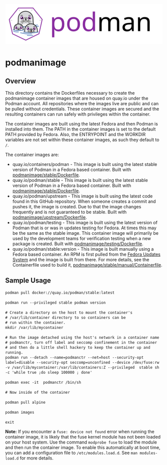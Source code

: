 ![PODMAN logo](logo/podman-logo-source.svg)

# podmanimage

## Overview

This directory contains the Dockerfiles necessary to create the podmanimage container
images that are housed on quay.io under the Podman account.  All repositories where
the images live are public and can be pulled without credentials.  These container images are secured and the
resulting containers can run safely with privileges within the container.

The container images are built using the latest Fedora and then Podman is installed into them.
The PATH in the container images is set to the default PATH provided by Fedora.  Also, the
ENTRYPOINT and the WORKDIR variables are not set within these container images, as such they
default to `/`.

The container images are:

  * quay.io/containers/podman - This image is built using the latest stable version of Podman in a Fedora based container.  Built with [podmanimage/stable/Dockerfile](stable/Dockerfile).
  * quay.io/podman/stable - This image is built using the latest stable version of Podman in a Fedora based container.  Built with [podmanimage/stable/Dockerfile](stable/Dockerfile).
  * quay.io/podman/upstream - This image is built using the latest code found in this GitHub repository.  When someone creates a commit and pushes it, the image is created.  Due to that the image changes frequently and is not guaranteed to be stable.  Built with [podmanimage/upstream/Dockerfile](upstream/Dockerfile).
  * quay.io/podman/testing - This image is built using the latest version of Podman that is or was in updates testing for Fedora.  At times this may be the same as the stable image.  This container image will primarily be used by the development teams for verification testing when a new package is created.  Built with [podmanimage/testing/Dockerfile](testing/Dockerfile).
  * quay.io/podman/stable:version - This image is built manually using a Fedora based container.  An RPM is first pulled from the [Fedora Updates System](https://bodhi.fedoraproject.org/) and the image is built from there.  For more details, see the Containerfile used to build it, [podmanimage/stable/manual/Containerfile](stable/manual/Containerfile).
## Sample Usage


```
podman pull docker://quay.io/podman/stable:latest

podman run --privileged stable podman version

# Create a directory on the host to mount the container's
# /var/lib/container directory to so containers can be
# run within the container.
mkdir /var/lib/mycontainer

# Run the image detached using the host's network in a container name
# podmanctr, turn off label and seccomp confinement in the container
# and then do a little shell hackery to keep the container up and running.
podman run --detach --name=podmanctr --net=host --security-opt label=disable --security-opt seccomp=unconfined --device /dev/fuse:rw -v /var/lib/mycontainer:/var/lib/containers:Z --privileged  stable sh -c 'while true ;do sleep 100000 ; done'

podman exec -it  podmanctr /bin/sh

# Now inside of the container

podman pull alpine

podman images

exit
```

**Note:** If you encounter a `fuse: device not found` error when running the container image, it is likely that
the fuse kernel module has not been loaded on your host system.  Use the command `modprobe fuse` to load the
module and then run the container image.  To enable this automatically at boot time, you can add a configuration
file to `/etc/modules.load.d`.  See `man modules-load.d` for more details.
